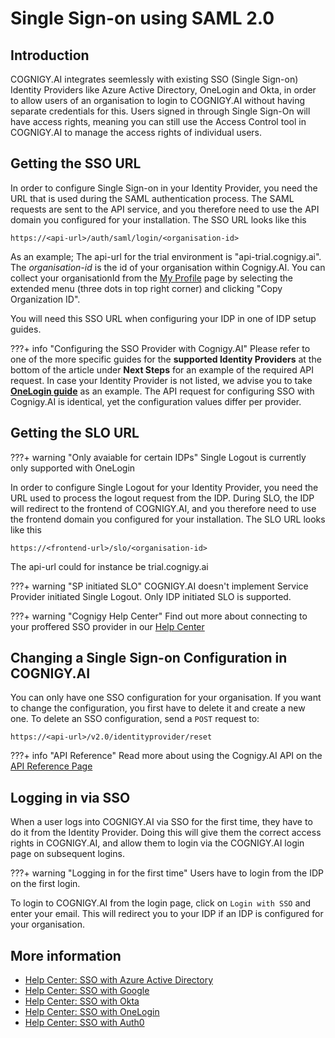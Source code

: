 # Single Sign-on using SAML 2.0

## Introduction

<div class="divider"></div>

COGNIGY.AI integrates seemlessly with existing SSO (Single Sign-on) Identity Providers like Azure Active Directory, OneLogin and Okta, in order to allow users of an organisation to login to COGNIGY.AI without having separate credentials for this. Users signed in through Single Sign-On will have access rights, meaning you can still use the Access Control tool in COGNIGY.AI to manage the access rights of individual users.

## Getting the SSO URL

<div class="divider"></div>

In order to configure Single Sign-on in your Identity Provider, you need the URL that is used during the SAML authentication process. The SAML requests are sent to the API service, and you therefore need to use the API domain you configured for your installation. The SSO URL looks like this

```
https://<api-url>/auth/saml/login/<organisation-id>
``` 

As an example; The api-url for the trial environment is "api-trial.cognigy.ai". The *organisation-id* is the id of your organisation within Cognigy.AI. You can collect your organisationId from the [My Profile]({{config.site_url}}ai/tools/interaction-panel/profile/) page by selecting the extended menu (three dots in top right corner) and clicking "Copy Organization ID".

You will need this SSO URL when configuring your IDP in one of IDP setup guides.

???+ info "Configuring the SSO Provider with Cognigy.AI"
    Please refer to one of the more specific guides for the **supported Identity Providers** at the bottom of the article under **Next Steps** for an example of the required API request. 
    In case your Identity Provider is not listed, we advise you to take [**OneLogin guide**](https://support.cognigy.com/hc/en-us/articles/360016310699-OneLogin#introduction-0-0) as an example. The API request for configuring SSO with Cognigy.AI is identical, yet the configuration values differ per provider.

## Getting the SLO URL
<div class="divider"></div>

???+ warning "Only avaiable for certain IDPs"
    Single Logout is currently only supported with OneLogin

In order to configure Single Logout for your Identity Provider, you need the URL used to process the logout request from the IDP. During SLO, the IDP will redirect to the frontend of COGNIGY.AI, and you therefore need to use the frontend domain you configured for your installation. The SLO URL looks like this

```
https://<frontend-url>/slo/<organisation-id>
``` 

The api-url could for instance be trial.cognigy.ai

???+ warning "SP initiated SLO"
    COGNIGY.AI doesn't implement Service Provider initiated Single Logout. Only IDP initiated SLO is supported.

???+ warning "Cognigy Help Center"
    Find out more about connecting to your proffered SSO provider in our [Help Center](https://support.cognigy.com/hc/en-us/sections/360004563679-Single-Sign-on)

## Changing a Single Sign-on Configuration in COGNIGY.AI

<div class="divider"></div>

You can only have one SSO configuration for your organisation. If you want to change the configuration, you first have to delete it and create a new one. To delete an SSO configuration, send a ```POST``` request to:

```
https://<api-url>/v2.0/identityprovider/reset
``` 

???+ info "API Reference"
    Read more about using the Cognigy.AI API on the [API Reference Page](https://api-trial.cognigy.ai/openapi#post-/v2.0/identityprovider/reset)

## Logging in via SSO


<div class="divider"></div>

When a user logs into COGNIGY.AI via SSO for the first time, they have to do it from the Identity Provider. Doing this will give them the correct access rights in COGNIGY.AI, and allow them to login via the COGNIGY.AI login page on subsequent logins.

???+ warning "Logging in for the first time"
    Users have to login from the IDP on the first login.


To login to COGNIGY.AI from the login page, click on ```Login with SSO``` and enter your email. This will redirect you to your IDP if an IDP is configured for your organisation.

## More information

- [Help Center: SSO with Azure Active Directory](https://support.cognigy.com/hc/en-us/articles/360016310859-Azure-Active-Directory)
- [Help Center: SSO with Google](https://support.cognigy.com/hc/en-us/articles/360016274780-Google)
- [Help Center: SSO with Okta](https://support.cognigy.com/hc/en-us/articles/360016311079-Okta)
- [Help Center: SSO with OneLogin](https://support.cognigy.com/hc/en-us/articles/360016310699-OneLogin)
- [Help Center: SSO with Auth0](https://support.cognigy.com/hc/en-us/articles/360018693139)
